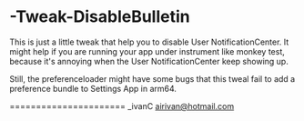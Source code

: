-Tweak-DisableBulletin
======================

This is just a little tweak that help you to disable User NotificationCenter. It might help if you are running your app under instrument like monkey test, because it's annoying when the User NotificationCenter keep showing up.

Still, the preferenceloader might have some bugs that this tweal fail to add a preference bundle to Settings App in arm64.

======================
_ivanC
airivan@hotmail.com
